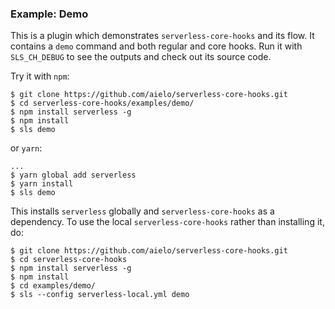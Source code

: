 ### Example: Demo

This is a plugin which demonstrates `serverless-core-hooks` and its flow.
It contains a `demo` command and both regular and core hooks.
Run it with `SLS_CH_DEBUG` to see the outputs and check out its source code.

Try it with `npm`:
```
$ git clone https://github.com/aielo/serverless-core-hooks.git
$ cd serverless-core-hooks/examples/demo/
$ npm install serverless -g
$ npm install
$ sls demo
```
or `yarn`:
```
...
$ yarn global add serverless
$ yarn install
$ sls demo
```
This installs `serverless` globally and `serverless-core-hooks` as a dependency.
To use the local `serverless-core-hooks` rather than installing it, do:
```
$ git clone https://github.com/aielo/serverless-core-hooks.git
$ cd serverless-core-hooks
$ npm install serverless -g
$ npm install
$ cd examples/demo/
$ sls --config serverless-local.yml demo
```
